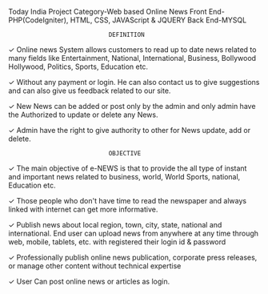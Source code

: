 Today India
Project Category-Web based Online News
Front End-PHP(CodeIgniter), HTML, CSS, JAVAScript & JQUERY
Back End-MYSQL

                                DEFINITION

✓ Online news System allows customers to read up to date news related to many fields like Entertainment, National, International, Business, Bollywood Hollywood, Politics, Sports, Education etc.

✓ Without any payment or login. He can also contact us to give suggestions and can also give us feedback related to our site.

✓ New News can be added or post only by the admin and only admin have the Authorized to update or delete any News.

✓ Admin have the right to give authority to other for News update, add or delete.

                                OBJECTIVE

✓ The main objective of e-NEWS is that to provide the all type of instant and important news related to business, world, World Sports, national, Education etc.

✓ Those people who don't have time to read the newspaper and always linked with internet can get more informative.

✓ Publish news about local region, town, city, state, national and international. End user can upload news from anywhere at any time through web, mobile, tablets, etc. with registered their login id & password

✓ Professionally publish online news publication, corporate press releases, or manage other content without technical expertise

✓ User Can post online news or articles as login.
